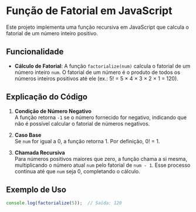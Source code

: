 # Função de Fatorial em JavaScript

Este projeto implementa uma função recursiva em JavaScript que calcula o fatorial de um número inteiro positivo.

## Funcionalidade

- **Cálculo de Fatorial**: A função `factorialize(num)` calcula o fatorial de um número inteiro `num`. O fatorial de um número é o produto de todos os números inteiros positivos até ele (ex.: 5! = 5 × 4 × 3 × 2 × 1 = 120).

## Explicação do Código

1. **Condição de Número Negativo**  
   A função retorna `-1` se o número fornecido for negativo, indicando que não é possível calcular o fatorial de números negativos.

2. **Caso Base**  
   Se `num` for igual a 0, a função retorna 1. Por definição, 0! = 1.

3. **Chamada Recursiva**  
   Para números positivos maiores que zero, a função chama a si mesma, multiplicando o número atual `num` pelo fatorial de `num - 1`. Esse processo continua até que `num` seja 0, completando o cálculo.

## Exemplo de Uso

```javascript
console.log(factorialize(5));  // Saída: 120
